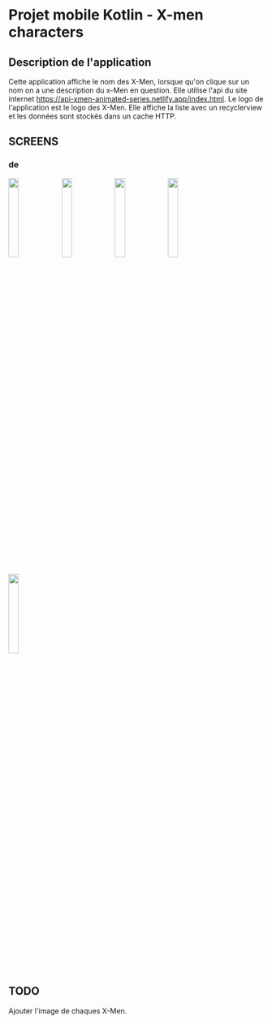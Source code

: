 # Projet mobile Kotlin - X-men characters

## Description de l'application
Cette application affiche le nom des X-Men, lorsque qu'on clique sur un nom on a une description du x-Men en question.
Elle utilise l'api du site internet https://api-xmen-animated-series.netlify.app/index.html.
Le logo de l'application est le logo des X-Men.
Elle affiche la liste avec un recyclerview et les données sont stockés dans un cache HTTP.

## SCREENS
### de
<img src="https://user-images.githubusercontent.com/84334229/120110955-223f3e00-c170-11eb-8bb8-113ba3471149.png" width="20%" height="20%">
<img src="https://user-images.githubusercontent.com/84334229/120110967-32efb400-c170-11eb-9473-049f95806aa7.png" width="20%" height="20%">
<img src="https://user-images.githubusercontent.com/84334229/120110987-43a02a00-c170-11eb-96e6-4bad66de7659.png" width="20%" height="20%">
<img src="https://user-images.githubusercontent.com/84334229/120111065-adb8cf00-c170-11eb-8755-363c0a143f8b.png" width="20%" height="20%">
<img src="https://user-images.githubusercontent.com/84334229/120111077-ba3d2780-c170-11eb-8c69-8001e5a1b4cc.png" width="20%" height="20%">

## TODO
Ajouter l'image de chaques X-Men.
